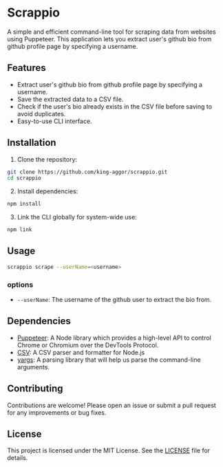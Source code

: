 # Scrappio

A simple and efficient command-line tool for scraping data from websites using Puppeteer. This application lets you extract user's github bio from github profile page by specifying a username.

## Features

- Extract user's github bio from github profile page by specifying a username.
- Save the extracted data to a CSV file.
- Check if the user's bio already exists in the CSV file before saving to avoid duplicates.
- Easy-to-use CLI interface.

## Installation

1. Clone the repository:

```bash
git clone https://github.com/king-aggor/scrappio.git
cd scrappio
```

2. Install dependencies:

```bash
npm install
```

3. Link the CLI globally for system-wide use:

```bash
npm link
```

## Usage

```bash
scrappio scrape --userName=<username>
```

### options

- `--userName`: The username of the github user to extract the bio from.

## Dependencies

- [Puppeteer](https://pptr.dev/): A Node library which provides a high-level API to control Chrome or Chromium over the DevTools Protocol.
- [CSV](https://csv.js.org/parse/): A CSV parser and formatter for Node.js
- [yargs](https://www.npmjs.com/package/yargs): A parsing library that will help us parse the command-line arguments.

## Contributing

Contributions are welcome! Please open an issue or submit a pull request for any improvements or bug fixes.

## License

This project is licensed under the MIT License. See the [LICENSE](LICENSE) file for details.
